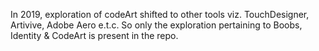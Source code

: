 In 2019, exploration of codeArt shifted to other tools viz. TouchDesigner, Artivive, Adobe Aero e.t.c.
So only the exploration pertaining to Boobs, Identity & CodeArt is present in the repo.
